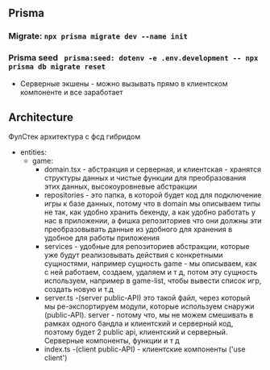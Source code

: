 ## Prisma

### Migrate: ```npx prisma migrate dev --name init```

### Prisma seed ``` prisma:seed: dotenv -e .env.development -- npx prisma db migrate reset```

- Серверные экшены - можно вызывать прямо в клиентском компоненте и все заработает

## Architecture
ФулСтек архитектура с фсд гибридом
- entities:
  - game:
    - domain.tsx - абстракция и серверная, и клиентская - хранятся структуры данных и чистые функции для преобразования этих данных, высокоуровневые абстракции
    - repositories - это папка, в которой будет код для подключение игры к базе данных, потому что в domain мы описываем типы не так, как удобно хранить бекенду, а как удобно работать у нас в приложении, а фишка репозиториев что они должны эти преобразовывать данные из удобного для хранения в удобное для работы приложения
    - services - удобные для репозиториев абстракции, которые уже будут реализовывать действия с конкретными сущностями, например сущность game - мы описываем, как с ней работаем, создаем, удаляем и т д, потом эту сущность используем, например в game-list, чтобы вывести список игр, создать новую и т.д
    - server.ts -(server public-API) это такой файл, через который мы ре-экспортируем модули, которые используем снаружи (public-API). server - потому что, мы не можем смешивать в рамках одного бандла и клиентский и серверный код, поэтому будет 2 public api, клиентский и серверный. Серверные компоненты, функции и т д
    - index.ts -(client public-API) - клиентские компоненты ('use client')
    